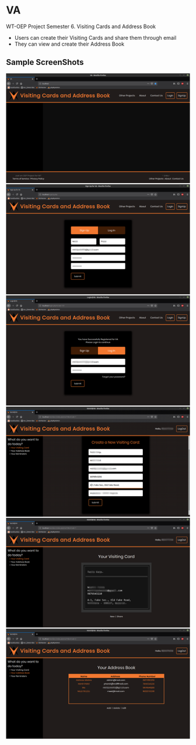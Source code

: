 # VA

WT-OEP Project Semester 6.
Visiting Cards and Address Book

- Users can create their Visiting Cards and share them through email
- They can view and create their Address Book

## Sample ScreenShots

![Home Page!](readmeScreenShots/HomePage.png "Home Page")
![Sign Up Form!](readmeScreenShots/SignUpForm.png "Sign Up Form")
![New Sign In!](readmeScreenShots/NewSignIn.png "New Sign In")
![Create Visiting Card!](readmeScreenShots/NewVisitingCard.png "Create Visiting Card")
![View Visiting Card!](readmeScreenShots/ViewVisitingCard.png "View Visiting Card")
![View Address Book!](readmeScreenShots/ViewAddressBook.png "View Address Book")
